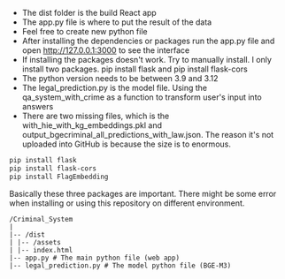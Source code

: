 - The dist folder is the build React app
- The app.py file is where to put the result of the data
- Feel free to create new python file
- After installing the dependencies or packages run the app.py file and open http://127.0.0.1:3000 to see the interface
- If installing the packages doesn't work. Try to manually install. I only install two packages.
  pip install flask and pip install flask-cors
- The python version needs to be between 3.9 and 3.12
- The legal_prediction.py is the model file. Using the qa_system_with_crime as a function to transform user's input into answers
- There are two missing files, which is the with_hie_with_kg_embeddings.pkl and output_bgecriminal_all_predictions_with_law.json. The reason it's not uploaded into GitHub is because the size is to enormous.

```bash
pip install flask
pip install flask-cors
pip install FlagEmbedding
```

Basically these three packages are important. There might be some error when installing or using this repository on different environment.

```
/Criminal_System
|
|-- /dist
| |-- /assets
| |-- index.html
|-- app.py # The main python file (web app)
|-- legal_prediction.py # The model python file (BGE-M3)
```
